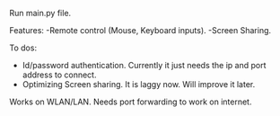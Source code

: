 Run main.py file.

Features:
-Remote control (Mouse, Keyboard inputs).
-Screen Sharing.

To dos:
- Id/password authentication. Currently it just needs the ip and port address to connect. 
- Optimizing Screen sharing. It is laggy now. Will improve it later. 

Works on WLAN/LAN. Needs port forwarding to work on internet.


 
 
